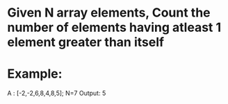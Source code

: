 # Given N array elements, Count the number of elements having atleast 1 element greater than itself

# Example:

A : [-2,-2,6,8,4,8,5]; N=7
Output: 5